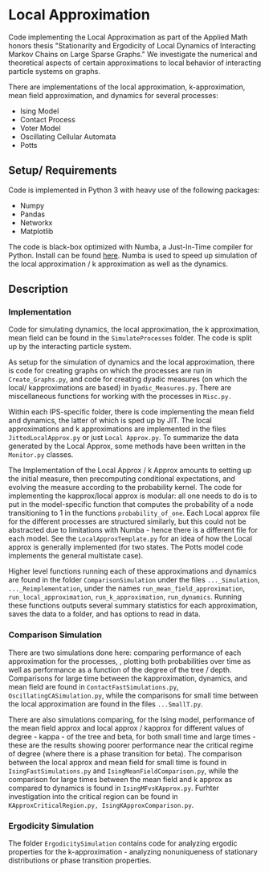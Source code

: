 # Local Approximation
Code implementing the Local Approximation as part of the Applied Math honors thesis "Stationarity and Ergodicity of Local Dynamics of Interacting Markov Chains on Large Sparse Graphs." We investigate the numerical and theoretical aspects of certain approximations to local behavior of interacting particle systems on graphs.

There are implementations of the local approximation, k-approximation, mean field approximation, and dynamics for several processes: 

- Ising Model
- Contact Process
- Voter Model
- Oscillating Cellular Automata
- Potts


## Setup/ Requirements
Code is implemented in Python 3 with heavy use of the following packages:

- Numpy
- Pandas
- Networkx
- Matplotlib

The code is black-box optimized with Numba, a Just-In-Time compiler for Python. Install can be found [here](http://numba.pydata.org/numba-doc/latest/user/installing.html). Numba is used to speed up simulation of the local approximation / k approximation as well as the dynamics.

## Description
### Implementation

Code for simulating dynamics, the local approximation, the k approximation, mean field can be found in the `SimulateProcesses` folder. The code is split up by the interacting particle system.

As setup for the simulation of dynamics and the local approximation, there is code for creating graphs on which the processes are run in `Create_Graphs.py`, and code for creating dyadic measures (on which the local/ kapproximations are based) in `Dyadic_Measures.py`. There are miscellaneous functions for working with the processes in `Misc.py.`

Within each IPS-specific folder, there is code implementing the mean field and dynamics, the latter of which is sped up by JIT. The local approximations and k approximations are implemented in the files `JittedLocalApprox.py` or just `Local Approx.py`. To summarize the data generated by the Local Approx, some methods have been written in the `Monitor.py` classes. 

The Implementation of the Local Approx / k Approx amounts to setting up the initial measure, then precomputing conditional expectations, and evolving the measure according to the probability kernel. The code for implementing the kapprox/local approx is modular: all one needs to do is to put in the model-specific function that computes the probability of a node transitioning to $1$ in the functions `probability_of_one`. Each Local approx file for the different processes are structured similarly, but this could not be abstracted due to limitations with Numba - hence there is a different file for each model. See the `LocalApproxTemplate.py` for an idea of how the Local approx is generally implemented (for two states. The Potts model code implements the general multistate case). 

Higher level functions running each of these approximations and dynamics are found in the folder `ComparisonSimulation` under the files `..._Simulation`, `..._Reimplementation`, under the names `run_mean_field_approximation`, `run_local_approximation`, `run_k_approximation`, `run_dynamics`. Running these functions outputs several summary statistics for each approximation, saves the data to a folder, and has options to read in data.

### Comparison Simulation
There are two simulations done here: comparing performance of each approximation for the processes, , plotting both probabilities over time as well as performance as a function of the degree of the tree / depth. Comparisons for large time between the kapproximation, dynamics, and mean field are found in `ContactFastSimulations.py`, `OscillatingCASimulation.py`, while the comparisons for small time between the local approximation are found in the files `...SmallT.py`.

There are also simulations comparing, for the Ising model, performance of the mean field approx and local approx / kapprox for different values of degree - kappa - of the tree and beta, for both small time and large times - these are the results showing poorer performance near the critical regime of degree (where there is a phase transition for beta). The comparison between the local approx and mean field for small time is found in `IsingFastSimulations.py` and `IsingMeanFieldComparison.py`, while the comparison for large times between the mean field and k approx as compared to dynamics is found in `IsingMFvsKApprox.py`. Furhter investigation into the critical region can be found in `KApproxCriticalRegion.py, IsingKApproxComparison.py`.

### Ergodicity Simulation
The folder `ErgodicitySimulation` contains code for analyzing ergodic properties for the k-approximation - analyzing nonuniqueness of stationary distributions or phase transition properties.


